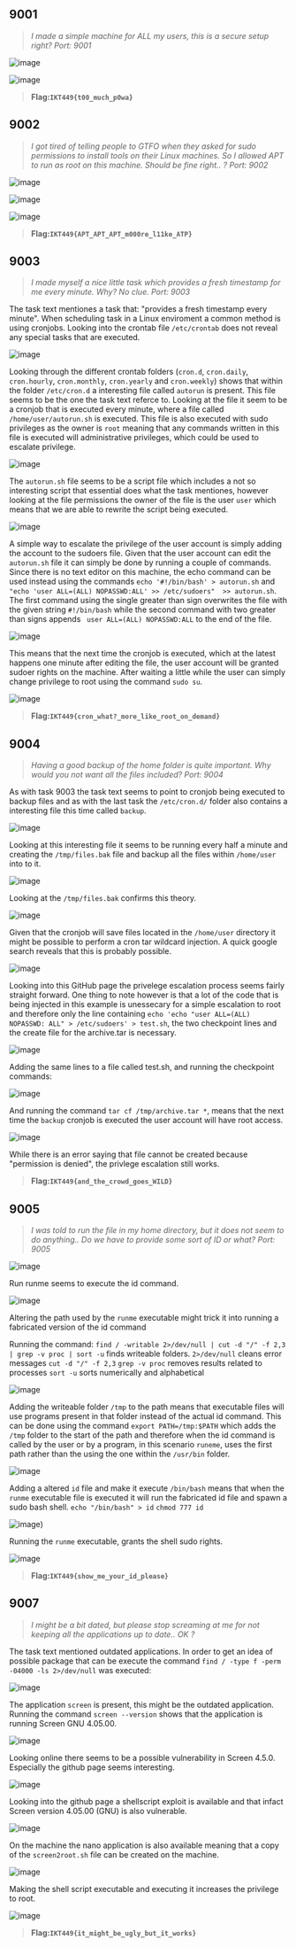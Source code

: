## 9001
>*I made a simple machine for ALL my users, this is a secure setup right? Port: 9001*

![image](https://user-images.githubusercontent.com/59768512/155337571-062b0dec-a2ef-4300-9458-90bcd8cfc9d7.png)

![image](https://user-images.githubusercontent.com/59768512/155337634-9efdc87a-8f88-4786-a02c-7b3366bdd99e.png)

>**Flag:`IKT449{t00_much_p0wa}`**

## 9002
>*I got tired of telling people to GTFO when they asked for sudo permissions to install tools on their Linux machines. So I allowed APT to run as root on this machine. Should be fine right.. ? Port: 9002*

![image](https://user-images.githubusercontent.com/59768512/155338344-d5b9e046-c364-4bf5-a6e6-1233fc1ac327.png)

![image](https://user-images.githubusercontent.com/59768512/155338992-b9cff96c-e371-429a-afb0-937c7fc425ef.png)

![image](https://user-images.githubusercontent.com/59768512/155338250-24dc5d90-62de-4c1d-b4e6-a37bde593330.png)

>**Flag:`IKT449{APT_APT_APT_m000re_l11ke_ATP}`**

## 9003
>*I made myself a nice little task which provides a fresh timestamp for me every minute. Why? No clue. Port: 9003*

The task text mentiones a task that: "provides a fresh timestamp every minute". When scheduling task in a Linux enviroment a common method is using cronjobs. Looking into the crontab file `/etc/crontab` does not reveal any special tasks that are executed. 

![image](https://user-images.githubusercontent.com/59768512/155780901-9614fd96-3e83-4518-b7b3-91bedd21e6b4.png)

Looking through the different crontab folders (`cron.d`, `cron.daily`, `cron.hourly`, `cron.monthly`, `cron.yearly` and `cron.weekly`) shows that within the folder `/etc/cron.d` a interesting file called `autorun` is present. This file seems to be the one the task text referce to. Looking at the file it seem to be a cronjob that is executed every minute, where a file called `/home/user/autorun.sh` is executed. This file is also executed with sudo privileges as the owner is `root` meaning that any commands written in this file is executed will administrative privileges, which could be used to escalate privilege.

![image](https://user-images.githubusercontent.com/59768512/155783149-d7031e90-6c20-4e16-b296-0b16727913ae.png)

The `autorun.sh` file seems to be a script file which includes a not so interesting script that essential does what the task mentiones, however looking at the file permissions the owner of the file is the user `user` which means that we are able to rewrite the script being executed. 

![image](https://user-images.githubusercontent.com/59768512/155784259-e2d48e2d-c6dd-4ed8-8e73-81d51f68da70.png)

A simple way to escalate the privilege of the user account is simply adding the account to the sudoers file. Given that the user account can edit the `autorun.sh` file it can simply be done by running a couple of commands. Since there is no text editor on this machine, the echo command can be used instead using the commands `echo '#!/bin/bash' > autorun.sh` and `"echo 'user ALL=(ALL) NOPASSWD:ALL' >> /etc/sudoers"  >> autorun.sh`. The first command using the single greater than sign overwrites the file with the given string `#!/bin/bash` while the second command with two greater than signs appends ` user ALL=(ALL) NOPASSWD:ALL` to the end of the file. 

![image](https://user-images.githubusercontent.com/59768512/155784510-28f32f1f-9306-4f04-8533-8c151310140f.png)

This means that the next time the cronjob is executed, which at the latest happens one minute after editing the file, the user account will be granted sudoer rights on the machine. After waiting a little while the user can simply change privilege to root using the command `sudo su`.

![image](https://user-images.githubusercontent.com/59768512/155784713-cc22895e-0ef8-4ab7-bd92-9ee03c898504.png)

>**Flag:`IKT449{cron_what?_more_like_root_on_demand}`**

## 9004
>*Having a good backup of the home folder is quite important. Why would you not want all the files included? Port: 9004*

As with task 9003 the task text seems to point to cronjob being executed to backup files and as with the last task the `/etc/cron.d/` folder also contains a interesting file this time called `backup`.

![image](https://user-images.githubusercontent.com/59768512/155786815-cb1ed51c-af20-4c99-8e9b-09ed2158dc47.png)

Looking at this interesting file it seems to be running every half a minute and creating the `/tmp/files.bak` file and backup all the files within `/home/user` into to it.

![image](https://user-images.githubusercontent.com/59768512/155786966-e2061d6a-55f2-49de-84df-f631a1afc1a2.png)

Looking at the `/tmp/files.bak` confirms this theory.

![image](https://user-images.githubusercontent.com/59768512/155789582-93873aff-7aea-41ff-a459-bc58bcbfd02f.png)

Given that the cronjob will save files located in the `/home/user` directory it might be possible to perform a cron tar wildcard injection. A quick google search reveals that this is probably possible. 

![image](https://user-images.githubusercontent.com/59768512/157516165-0f7c34a4-7f8a-4f84-a94d-2e2ffde5f862.png)

Looking into this GitHub page the privelege escalation process seems fairly straight forward. One thing to note however is that a lot of the code that is being injected in this example is unessecary for a simple escalation to root and therefore only the line containing `echo 'echo "user ALL=(ALL) NOPASSWD: ALL" > /etc/sudoers' > test.sh`, the two checkpoint lines and the create file for the archive.tar is necessary.

![image](https://user-images.githubusercontent.com/59768512/155793728-686e59fc-131f-4e65-8c5a-cdf8ecd484ec.png)

Adding the same lines to a file called test.sh, and running the checkpoint commands:

![image](https://user-images.githubusercontent.com/59768512/155794107-17a340fd-11af-46b5-9a63-5b899b2a945a.png)

And running the command `tar cf /tmp/archive.tar *`, means that the next time the `backup` cronjob is executed the user account will have root access.

![image](https://user-images.githubusercontent.com/59768512/155795186-f65967d2-b239-483b-9592-62ab64b50f9b.png)

While there is an error saying that file cannot be created because "permission is denied", the privlege escalation still works.

>**Flag:`IKT449{and_the_crowd_goes_WILD}`**

## 9005
>*I was told to run the file in my home directory, but it does not seem to do anything.. Do we have to provide some sort of ID or what? Port: 9005*

![image](https://user-images.githubusercontent.com/59768512/155546194-4a7e181e-a8ea-4d1f-897e-293fbeae690f.png)

Run runme seems to execute the id command.

![image](https://user-images.githubusercontent.com/59768512/155546461-5acfea81-5d2c-41bc-8ab0-5a66a0eb0640.png)

Altering the path used by the `runme` executable might trick it into running a fabricated version of the id command


Running the command: `find / -writable 2>/dev/null | cut -d "/" -f 2,3 | grep -v proc | sort -u` finds writeable folders.
`2>/dev/null` cleans error messages
`cut -d "/" -f 2,3` 
`grep -v proc` removes results related to processes
`sort -u` sorts numerically and alphabetical

![image](https://user-images.githubusercontent.com/59768512/155546802-a04f101c-dfa8-4cac-bbca-9b85a6fa6184.png)

Adding the writeable folder `/tmp` to the path means that executable files will use programs present in that folder instead of the actual id command. This can be done using the command `export PATH=/tmp:$PATH` which adds the `/tmp` folder to the start of the path and therefore when the id command is called by the user or by a program, in this scenario `runeme`, uses the first path rather than the using the one within the `/usr/bin` folder. 

![image](https://user-images.githubusercontent.com/59768512/157209027-939f5a47-8f51-4dec-98ef-1c2e3b9828ae.png)


Adding a altered `id` file and make it execute `/bin/bash` means that when the `runme` executable file is executed it will run the fabricated id file and spawn a sudo bash shell.
`echo "/bin/bash" > id`
`chmod 777 id`

![image](https://user-images.githubusercontent.com/59768512/155548678-670ba5ce-fce1-4dc3-92f9-dc9e5c154a2c.png))

Running the `runme` executable, grants the shell sudo rights.

![image](https://user-images.githubusercontent.com/59768512/155549244-e5176232-28d0-4393-b12d-6a351186ea6a.png)

>**Flag:`IKT449{show_me_your_id_please}`**


## 9007
>*I might be a bit dated, but please stop screaming at me for not keeping all the applications up to date.. OK ?*

The task text mentioned outdated applications. In order to get an idea of possible package that can be execute the command `find / -type f -perm -04000 -ls 2>/dev/null` was executed:

![image](https://user-images.githubusercontent.com/59768512/155718341-ae8009ee-23d8-4ca4-afc0-551d261a86d3.png)

The application `screen` is present, this might be the outdated application. Running the command `screen --version` shows that the application is running Screen GNU 4.05.00.

![image](https://user-images.githubusercontent.com/59768512/155718660-48dafc26-750a-4f6d-99ff-f4a8de03495d.png)

Looking online there seems to be a possible vulnerability in Screen 4.5.0. Especially the github page seems interesting.

![image](https://user-images.githubusercontent.com/59768512/155718913-95c099cd-ba1b-4276-9d86-f7359eaef656.png)

Looking into the github page a shellscript exploit is available and that infact Screen version 4.05.00 (GNU) is also vulnerable.

![image](https://user-images.githubusercontent.com/59768512/155719086-44a3b8b6-b36d-4b45-afdf-93bd5a9cb9cb.png)

On the machine the nano application is also available meaning that a copy of the `screen2root.sh` file can be created on the machine.

![image](https://user-images.githubusercontent.com/59768512/155719344-b99aee4e-47e3-45b6-9362-cfeb1eaa4726.png)

Making the shell script executable and executing it increases the privilege to root.

![image](https://user-images.githubusercontent.com/59768512/155719472-e658dbe6-a4df-4955-b833-96daf1dabe4b.png)


>**Flag:`IKT449{it_might_be_ugly_but_it_works}`**


